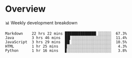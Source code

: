 # Overview

📊 Weekly development breakdown

```text
Markdown    22 hrs 22 mins ██████████████▏░░░░░░  67.3%
Java        3 hrs 46 mins  ██▍░░░░░░░░░░░░░░░░░░  11.4%
JavaScript  3 hrs 29 mins  ██▏░░░░░░░░░░░░░░░░░░  10.5%
HTML        1 hr 25 mins   ▉░░░░░░░░░░░░░░░░░░░░   4.3%
Python      1 hr 16 mins   ▊░░░░░░░░░░░░░░░░░░░░   3.8%
```